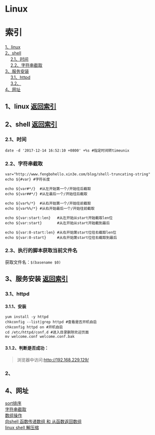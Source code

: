 # **Linux**

# **索引**  
[1、linux](#1、linux)  
[2、shell](#2、shell)  
&emsp; [2.1、时间](#2.1、时间)  
&emsp; [2.2、字符串截取](#2.2、字符串截取)  
[3、服务安装](#3、服务安装)  
&emsp; [3.1、httpd](#3.1、httpd)  
&emsp; [3.2、](#3.2)    
[4、网址](#4、网址)



## 1、linux [返回索引](#索引)




## 2、shell [返回索引](#索引)
### 2.1、时间<span id="2.1">
    date -d '2017-12-14 16:52:10 +0800' +%s #指定时间转timeunix

### 2.2、字符串截取<span id="2.2">
    var="http://www.fengbohello.xin3e.com/blog/shell-truncating-string"
    echo ${#var} #字符长度
    
    echo ${var#*/}	#从左开始第一个/开始往后截取
    echo ${var##*/} #从左最后一个/开始往后截取
    
    echo ${var%/*}	#从右开始第一个/开始往前截取
    echo ${var%%/*}	#从右开始最后一个/开始往前截取
    
    echo ${var:start:len}	#从左开始从start开始截取len位
    echo ${var:start}		#从左开始从start开始截到最后
    
    echo ${var:0-start:len}	#从右开始第start位往右截取len位
    echo ${var:0-start}		#从右开始第start位往右截取到最后

### 2.3、执行的脚本获取当前文件名
获取文件名：`$(basename $0)`



## 3、服务安装<span id="3"> [返回索引](#索引)
### 3.1、httpd<span id="3.1">
#### 3.1.1、安装
    yum install -y httpd
    chkconfig --list|grep httpd #查看是否开机自启
    chkconfig httpd on #开机自启
    cd /etc/httpd/conf.d #进入目录删除欢迎页面
    mv welcome.conf welcome.conf.bak
#### 3.1.2、判断是否成功：  
> 浏览器中访问:http://192.168.229.129/

### 2、

## 4、网址
[sort排序](http://blog.csdn.net/liu_sheng_1991/article/details/53230604)  
[字符串截取](https://www.cnblogs.com/fengbohello/p/5954895.html)  
[数组操作](https://www.cnblogs.com/Joke-Shi/p/5705856.html)  
[向shell 函数传递数组 和 从函数返回数组](http://blog.csdn.net/guizaijianchic/article/details/78012179)  
[linux shell 解压缩](http://blog.csdn.net/mingde_he/article/details/5750857)